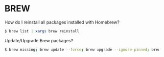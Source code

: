 # BREW

How do I reinstall all packages installed with Homebrew?
```sh
$ brew list | xargs brew reinstall
```

Update/Upgrade Brew packages?
```sh
$ brew missing; brew update --force; brew upgrade --ignore-pinned; brew upgrade --cask; brew cleanup; brew doctor
```
